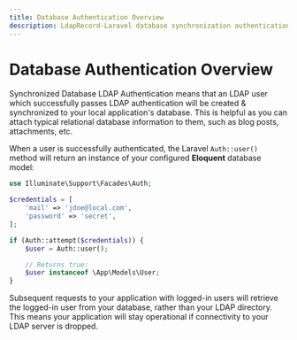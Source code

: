 ```yaml
---
title: Database Authentication Overview
description: LdapRecord-Laravel database synchronization authentication overview
---
```


# Database Authentication Overview

Synchronized Database LDAP Authentication means that an LDAP user which successfully passes LDAP authentication
will be created & synchronized to your local application's database. This is helpful as you can attach typical
relational database information to them, such as blog posts, attachments, etc.

When a user is successfully authenticated, the Laravel `Auth::user()` method
will return an instance of your configured **Eloquent** database model:

```php
use Illuminate\Support\Facades\Auth;

$credentials = [
    'mail' => 'jdoe@local.com',
    'password' => 'secret',
];

if (Auth::attempt($credentials)) {
    $user = Auth::user();

    // Returns true:
    $user instanceof \App\Models\User;
}
```

Subsequent requests to your application with logged-in users will retrieve the
logged-in user from your database, rather than your LDAP directory. This means
your application will stay operational if connectivity to your LDAP server
is dropped.
